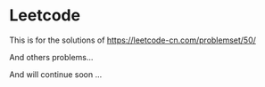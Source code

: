 # Leetcode

This is for the solutions of  https://leetcode-cn.com/problemset/50/

And others problems...

And will continue soon ...

